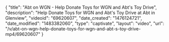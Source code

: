 {
    "title": "Abt on WGN - Help Donate Toys for WGN and Abt's Toy Drive",
    "description": "Help Donate Toys for WGN and Abt's Toy Drive at Abt in Glenview",
    "videoid": "69620607",
    "date_created": "1476124721",
    "date_modified": "1483382060",
    "type": "captivate",
    "layout": "video",
    "url": "\/v\/abt-on-wgn-help-donate-toys-for-wgn-and-abt-s-toy-drive-mp4\/69620607"
}